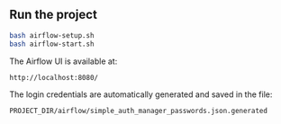 ## Run the project

```bash
bash airflow-setup.sh
bash airflow-start.sh
```

The Airflow UI is available at:
```bash
http://localhost:8080/
```
The login credentials are automatically generated and saved in the file:
```bash
PROJECT_DIR/airflow/simple_auth_manager_passwords.json.generated
```

